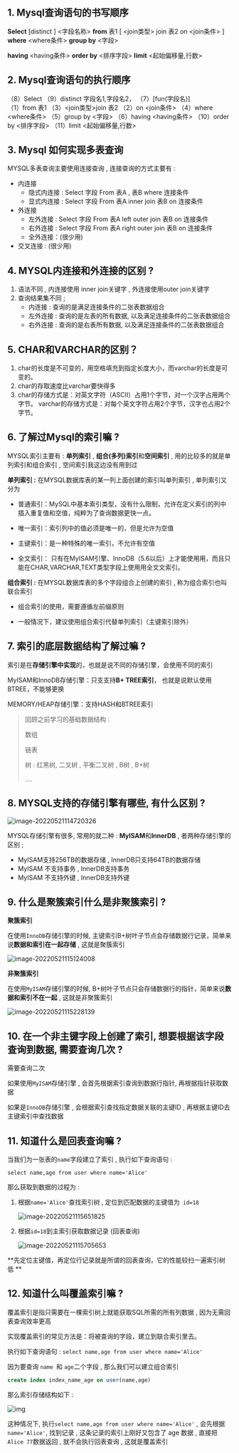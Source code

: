 ## 1. Mysql查询语句的书写顺序

**Select**   [distinct ]  <字段名称>  **from**  表1   [ <join类型>  join 表2  on <join条件>   ]  **where** <where条件>  **group by** <字段> 

**having** <having条件>   **order by** <排序字段>  **limit** <起始偏移量,行数>



## 2. Mysql查询语句的执行顺序

（8）Select
（9）distinct 字段名1,字段名2，
（7）[fun(字段名)]  
（1）from 表1
（3）<join类型>join 表2 
（2）on <join条件> 
（4）where <where条件> 
（5）group by <字段> 
（6）having <having条件> 
（10）order by <排序字段> 
（11）limit <起始偏移量,行数>



## 3. Mysql 如何实现多表查询

MYSQL多表查询主要使用连接查询  , 连接查询的方式主要有 : 

- 内连接  
  - 隐式内连接 :  Select 字段   From 表A , 表B where 连接条件
  - 显式内连接  :  Select 字段   From 表A  inner join  表B  on 连接条件
- 外连接
  - 左外连接 : Select 字段   From 表A  left outer join  表B  on 连接条件
  - 右外连接 : Select 字段   From 表A  right outer  join  表B  on 连接条件
  - 全外连接：(很少用)
- 交叉连接 : (很少用)



## 4. MYSQL内连接和外连接的区别 ? 

1. 语法不同 , 内连接使用 inner join关键字 , 外连接使用outer join关键字 
2. 查询结果集不同 ; 
   - 内连接 : 查询的是满足连接条件的二张表数据组合
   - 左外连接 : 查询的是左表的所有数据, 以及满足连接条件的二张表数据组合
   - 右外连接 : 查询的是右表所有数据, 以及满足连接条件的二张表数据组合



## 5. CHAR和VARCHAR的区别？

1. char的长度是不可变的，用空格填充到指定长度大小，而varchar的长度是可变的。
2. char的存取速度比varchar要快得多
3. char的存储方式是：对英文字符（ASCII）占用1个字节，对一个汉字占用两个字节。
   varchar的存储方式是：对每个英文字符占用2个字节，汉字也占用2个字节。





## 6. 了解过Mysql的索引嘛 ? 

MYSQL索引主要有 : **单列索引** , **组合(多列)索引**和**空间索引** , 用的比较多的就是单列索引和组合索引 , 空间索引我这边没有用到过

**单列索引 :** 在MYSQL数据库表的某一列上面创建的索引叫单列索引 , 单列索引又分为                

- 普通索引：MySQL中基本索引类型，没有什么限制，允许在定义索引的列中插入重复值和空值，纯粹为了查询数据更快一点。

- 唯一索引：索引列中的值必须是唯一的，但是允许为空值

- 主键索引：是一种特殊的唯一索引，不允许有空值

- 全文索引： 只有在MyISAM引擎、InnoDB（5.6以后）上才能使⽤用，而且只能在CHAR,VARCHAR,TEXT类型字段上使⽤用全⽂文索引。 

**组合索引 :** 在MYSQL数据库表的多个字段组合上创建的索引  , 称为组合索引也叫联合索引

- 组合索引的使用，需要遵循左前缀原则

- 一般情况下，建议使用组合索引代替单列索引（主键索引除外）



## 7. 索引的底层数据结构了解过嘛 ? 

索引是在**存储引擎中实现**的，也就是说不同的存储引擎，会使用不同的索引

MyISAM和InnoDB存储引擎：只⽀支持**B+ TREE索引**， 也就是说默认使用BTREE，不能够更换

MEMORY/HEAP存储引擎：支持HASH和BTREE索引

> 回顾之前学习的基础数据结构 : 
>
> 数组
>
> 链表
>
> 树 : 红黑树, 二叉树 , 平衡二叉树 , B树 , B+树
>
> ....



## 8. MYSQL支持的存储引擎有哪些, 有什么区别 ?

![image-20220521114720326](assets\image-20220521114720326.png)

MYSQL存储引擎有很多, 常用的就二种 : **MyISAM**和**InnerDB** , 者两种存储引擎的区别 ; 

- MyISAM支持256TB的数据存储 , InnerDB只支持64TB的数据存储
- MyISAM 不支持事务 , InnerDB支持事务
- MyISAM 不支持外键 , InnerDB支持外键



## 9. 什么是聚簇索引什么是非聚簇索引 ?

**聚簇索引**

在使用`InnoDB`存储引擎的时候, 主键索引B+树叶子节点会存储数据行记录，简单来说**数据和索引在一起存储** , 这就是聚簇索引

![image-20220521115124008](assets\image-20220521115124008.png)

**非聚簇索引**

在使用`MyISAM`存储引擎的时候, B+树叶子节点只会存储数据行的指针，简单来说**数据和索引不在一起**  , 这就是非聚簇索引

![image-20220521115228139](assets\image-20220521115228139.png)



## 10. 在一个非主键字段上创建了索引, 想要根据该字段查询到数据, 需要查询几次 ? 

需要查询二次 

如果使用`MyISAM`存储引擎 , 会首先根据索引查询到数据行指针, 再根据指针获取数据

如果是`InnoDB`存储引擎 , 会根据索引查找指定数据关联的主键ID , 再根据主键ID去主键索引中查找数据



## 11. 知道什么是回表查询嘛 ? 

当我们为一张表的`name`字段建立了索引 , 执行如下查询语句 : 

`select name,age from user where name='Alice'`

那么获取到数据的过程为 : 

1. 根据`name='Alice'`查找索引树 , 定位到匹配数据的主键值为` id=18`

   ![image-20220521115651825](assets\image-20220521115651825.png)

2. 根据`id=18`到主索引获取数据记录  (回表查询)

   ![image-20220521115705653](assets\image-20220521115705653.png)

   

**先定位主键值，再定位行记录就是所谓的回表查询，它的性能较扫一遍索引树低 **



## 12. 知道什么叫覆盖索引嘛 ? 

覆盖索引是指只需要在一棵索引树上就能获取SQL所需的所有列数据 , 因为无需回表查询效率更高



实现覆盖索引的常见方法是：将被查询的字段，建立到联合索引里去。

执行如下查询语句 : `select name,age from user where name='Alice'`

因为要查询 `name `和 `age`二个字段 , 那么我们可以建立组合索引

```sql
create index index_name_age on user(name,age) 
```

那么索引存储结构如下 : 





![img](assets\20171001102830565)

这种情况下, 执行`select name,age from user where name='Alice'` , 会先根据`name='Alice'`, 找到记录 , 这条记录的索引上刚好又包含了 age 数据 , 直接把 ` Alice 77 `数据返回 , 就不会执行回表查询 , 这就是覆盖索引
